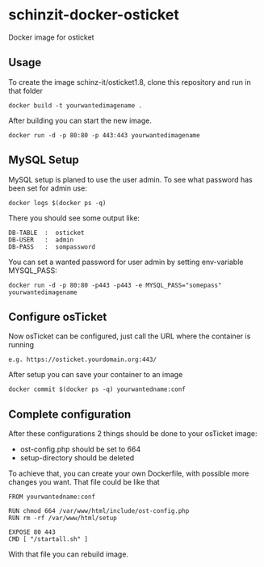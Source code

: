 schinzit-docker-osticket
========================

Docker image for osticket

Usage
-----

To create the image schinz-it/osticket1.8, clone this repository and run in that folder

    docker build -t yourwantedimagename .

After building you can start the new image.

    docker run -d -p 80:80 -p 443:443 yourwantedimagename

MySQL Setup
-----------

MySQL setup is planed to use the user admin. To see what password has been set for admin use:

    docker logs $(docker ps -q)

There you should see some output like:

    DB-TABLE  :  osticket
    DB-USER   :  admin
    DB-PASS   :  sompassword

You can set a wanted password for user admin by setting env-variable MYSQL_PASS:

    docker run -d -p 80:80 -p443 -p443 -e MYSQL_PASS="somepass" yourwantedimagename

Configure osTicket
------------------

Now osTicket can be configured, just call the URL where the container is running

    e.g. https://osticket.yourdomain.org:443/

After setup you can save your container to an image

    docker commit $(docker ps -q) yourwantedname:conf

Complete configuration
----------------------

After these configurations 2 things should be done to your osTicket image:

* ost-config.php should be set to 664
* setup-directory should be deleted

To achieve that, you can create your own Dockerfile, with possible more changes you want.
That file could be like that

    FROM yourwantedname:conf
    
    RUN chmod 664 /var/www/html/include/ost-config.php
    RUN rm -rf /var/www/html/setup

    EXPOSE 80 443
    CMD [ "/startall.sh" ]

With that file you can rebuild image.
